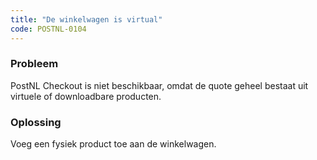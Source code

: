 ```yaml
---
title: "De winkelwagen is virtual"
code: POSTNL-0104
---
```



<p><h3>Probleem</h3></p><p>PostNL Checkout is niet beschikbaar, omdat de quote geheel bestaat uit virtuele of downloadbare producten.</p><p><h3>Oplossing</h3></p><p>Voeg een fysiek product toe aan de winkelwagen.</p>
